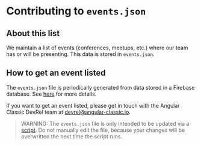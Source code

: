# Contributing to `events.json`

## About this list

We maintain a list of events (conferences, meetups, etc.) where our team has or will be presenting.
This data is stored in `events.json`.

## How to get an event listed

The `events.json` file is periodically generated from data stored in a Firebase database.
See [here](https://github.com/ng-classic/ng-classic/blob/main/aio/scripts/generate-events/README.md) for more details.

If you want to get an event listed, please get in touch with the Angular Classic DevRel team at [devrel@angular-classic.io](mailto:devrel@angular-classic.io).

> WARNING:
> The `events.json` file is only intended to be updated via a [script](https://github.com/ng-classic/ng-classic/blob/main/aio/scripts/generate-events/index.mjs).
> Do not manually edit the file, because your changes will be overwritten the next time the script runs.

